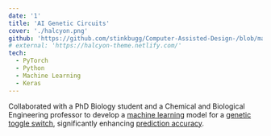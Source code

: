 ```yaml
---
date: '1'
title: 'AI Genetic Circuits'
cover: './halcyon.png'
github: 'https://github.com/stinkbugg/Computer-Assisted-Design-/blob/main/ML_project.ipynb'
# external: 'https://halcyon-theme.netlify.com/'
tech:
  - PyTorch
  - Python
  - Machine Learning
  - Keras
---
```


Collaborated with a PhD Biology student and a Chemical and Biological Engineering professor to develop a [machine learning]() model for a [genetic toggle switch](), significantly enhancing [prediction accuracy]().
